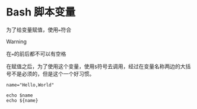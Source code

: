 # Bash 脚本变量

为了给变量赋值，使用`=`符合

>[!WARNING]
> 在`=`的前后都不可以有空格

在赋值之后，为了使用这个变量，使用`$`符号去调用，经过在变量名称两边的大括号不是必须的，但是这个一个好习惯。

```shell
name="Hello,World"

echo $name
echo ${name}
```
